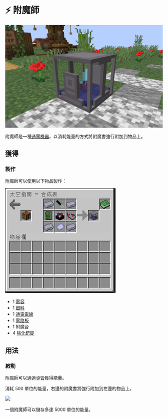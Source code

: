 # ⚡ 附魔師

![](<../.gitbook/assets/image (226).png>)

附魔師是一種[通電機器](../space/energy-systems.md)，以消耗能量的方式將附魔書強行附加到物品上。

## 獲得

### 製作

附魔師可以使用以下物品製作：

![](<../.gitbook/assets/image (225).png>)

* 1 [電容](Capacitor.md)
* 1 [塑料](Plastic.md)
* 1 [通電電線](Energized-Wire.md)
* 1 [電路板](Circuit-Board.md)
* 1 附魔台
* 4 [強化鈀錠](reinforced-palladium-ingot.md)

## 用法

### 啟動

附魔師可以通過[導管](Conduit.md)獲得能量。

消耗 500 單位的能量，右邊的附魔書將強行附加到左邊的物品上。

![](https://camo.githubusercontent.com/a9c0f0b4eefc7a2ab99a8e58c49c18e4ff5f954dc88877efc031265ab38b3569/68747470733a2f2f692e696d6775722e636f6d2f4870423945746d2e706e67)

一個附魔師可以儲存多達 5000 單位的能量。
